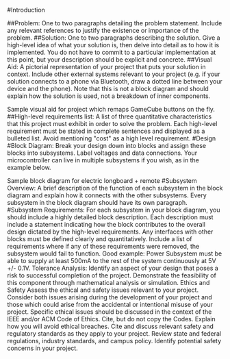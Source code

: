 #Introduction

##Problem:
One to two paragraphs detailing the problem statement. Include any relevant references to justify the existence or importance of the problem.
##Solution: 
One to two paragraphs describing the solution. Give a high-level idea of what your solution is, then delve into detail as to how it is implemented. You do not have to commit to a particular implementation at this point, but your description should be explicit and concrete.
##Visual Aid: 
A pictorial representation of your project that puts your solution in context. Include other external systems relevant to your project (e.g. if your solution connects to a phone via Bluetooth, draw a dotted line between your device and the phone). Note that this is not a block diagram and should explain how the solution is used, not a breakdown of inner components.


Sample visual aid for project which remaps GameCube buttons on the fly.
##High-level requirements list: A list of three quantitative characteristics that this project must exhibit in order to solve the problem. Each high-level requirement must be stated in complete sentences and displayed as a bulleted list. Avoid mentioning "cost" as a high level requirement.
#Design
#Block Diagram: Break your design down into blocks and assign these blocks into subsystems. Label voltages and data connections. Your microcontroller can live in multiple subsystems if you wish, as in the example below.


Sample block diagram for electric longboard + remote
#Subsystem Overview: A brief description of the function of each subsystem in the block diagram and explain how it connects with the other subsystems. Every subsystem in the block diagram should have its own paragraph.
#Subsystem Requirements: For each subsystem in your block diagram, you should include a highly detailed block description. Each description must include a statement indicating how the block contributes to the overall design dictated by the high-level requirements. Any interfaces with other blocks must be defined clearly and quantitatively. Include a list of requirements where if any of these requirements were removed, the subsystem would fail to function. Good example: Power Subsystem must be able to supply at least 500mA to the rest of the system continuously at 5V +/- 0.1V.
Tolerance Analysis: Identify an aspect of your design that poses a risk to successful completion of the project. Demonstrate the feasibility of this component through mathematical analysis or simulation.
Ethics and Safety
Assess the ethical and safety issues relevant to your project. Consider both issues arising during the development of your project and those which could arise from the accidental or intentional misuse of your project. Specific ethical issues should be discussed in the context of the IEEE and/or ACM Code of Ethics. Cite, but do not copy the Codes. Explain how you will avoid ethical breaches. Cite and discuss relevant safety and regulatory standards as they apply to your project. Review state and federal regulations, industry standards, and campus policy. Identify potential safety concerns in your project.
